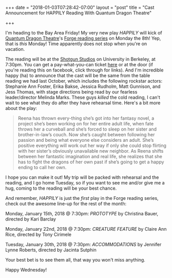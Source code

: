 +++
date = "2018-01-03T07:28:42-07:00"
layout = "post"
title = "Cast Announcement for HAPPILY Reading With Quantum Dragon Theatre"

+++

I'm heading to the Bay Area Friday! My very new play *HAPPILY* will kick of [Quantum Dragon Theatre](https://www.quantumdragon.org/)'s [Forge reading series](https://www.quantumdragon.org/the-forge-2017) on Monday the 8th! Yep, that is *this* Monday! Time apparently does not stop when you're on vacation.

The reading will be at the [Shotgun Studios](https://www.google.com/maps/place/Shotgun+Studios/@37.869743,-122.289269,15z/data=!4m2!3m1!1s0x0:0x2e8a5b0907c1184d?sa=X&ved=0ahUKEwjk7snwqLzYAhVU5mMKHTSfDfIQ_BIIgQEwCg) on University in Berkeley, at 7:30pm. You can get a pay-what-you-can ticket [here](https://www.quantumdragon.org/buy-tickets) or at the door (if you're reading this on facebook, click through for links). And I'm incredible happy (ha) to announce that the cast will be the same from the table reading we had last October, which includes the following rockstar actors: Stephanie Ann Foster, Erika Bakse, Jessica Rudholm, Matt Gunnison, and Jess Thomas, with stage directions being read by our fearless leader/director Melinda Marks. These guys *killed* the cold reading, I can't wait to see what they do after they have rehearsal time. Here's a bit more about the play:

>Reena has thrown every-thing she’s got into her fantasy novel, a project she’s been working on for her entire adult life, when fate throws her a curveball and she’s forced to sleep on her sister and brother-in-law’s couch. Now she’s caught between following her passion and being what everyone else considers an adult. She’s positive everything will work out her way if only she could stop flirting with her sister’s obviously unavailable new neighbor. As Reena shifts between her fantastic imagination and real life, she realizes that she has to fight the dragons of her own past if she’s going to get a happy ending to call her own.

I hope you can make it out! My trip will be packed with rehearsal and the reading, and I go home Tuesday, so if you want to see me and/or give me a hug, coming to the reading will be your best chance. 

And remember, *HAPPILY* is just the *first* play in the Forge reading series, check out the awesome line-up for the rest of the month:

Monday, January 15th, 2018 @ 7:30pm: *PROTOTYPE* by Christina Bauer, directed by Kari Barclay

Monday, January 22nd, 2018 @ 7:30pm: *CREATURE FEATURE* by Claire Ann Rice, directed by Tony Cirimele

Tuesday, January 30th, 2018 @ 7:30pm: *ACCOMMODATIONS* by Jennifer Lynne Roberts, directed by Jacinta Sutphin

Your best bet is to see them all, that way you won't miss anything. 

Happy Wednesday!
